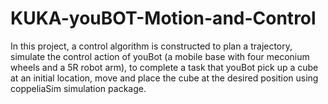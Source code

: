 # KUKA-youBOT-Motion-and-Control
In this project, a control algorithm is constructed to plan a trajectory, simulate the control action of youBot (a mobile base with four meconium wheels and a 5R robot arm), to complete a task that youBot pick up a cube at an initial location, move and place the cube at the desired position using coppeliaSim simulation package.
